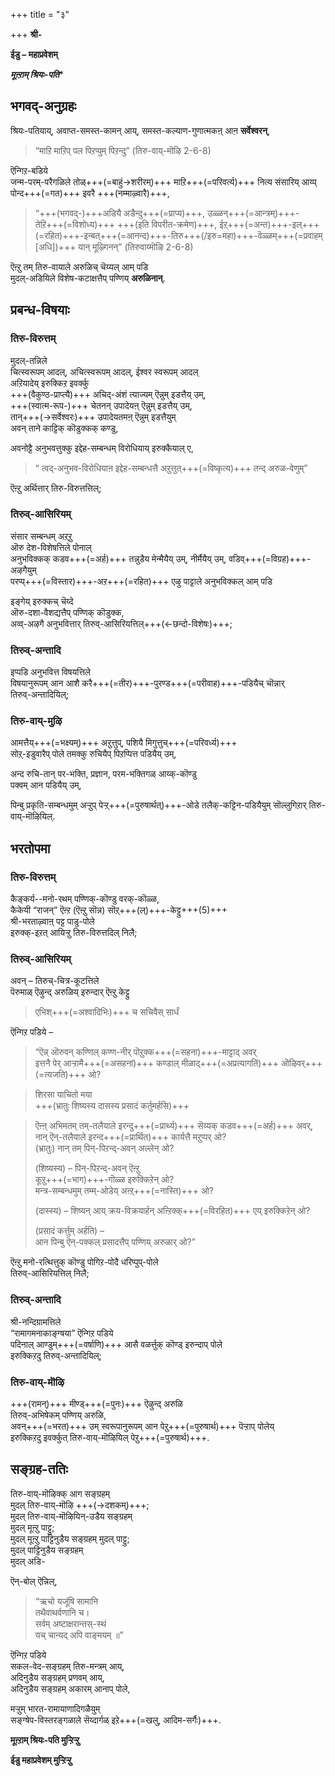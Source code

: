 +++
title = "३"

+++
**श्री-**  

**ईडु – महाप्रवेशम्**  

***मूऩ्ऱाम् श्रियः-पति****  

## भगवद्-अनुग्रहः
<div class="js_include" url="/bhAShAntaram/tamiL/padyam/shrIvaiShNava/4k-divya-prabandha/sarva-prastutiH/23_tiruvAymoLHi_-_nammALHvAr_2791-3892/bhagavad-viShayam/12k_vAdikesari-jIyar__36k_IDu_nam-piLLai_vaDakkut-tiru-vIdi-piLLai/00/00_36k_praveshaH/shriyaH-patiyAna.md" newLevelForH1="5" includeTitle="false"> 

श्रियः-पतियाय्, अवाप्त-समस्त-कामन् आय्, समस्त-कल्याण-गुणात्मकऩ् आऩ **सर्वेश्वरन्**,  

> “माऱि माऱिप् पल पिऱप्पुम् पिऱन्दु” (तिरु-वाय्-मॊऴि 2-6-8) 

ऎन्गिऱ-बडिये  
जन्म-परम्-परैगळिले तोळ्+++(=बाहुं→शरीरम्)+++ माऱि+++(=परिवर्त्य)+++ नित्य संसारिय् आय्प् पोन्द+++(=गत)+++ इवरै +++(नम्माऴ्वारै)+++,  
</div>

> “+++(भगवद्-)+++अडियै अडैन्दु+++(=प्राप्य)+++, उळ्ळन्+++(=आन्त्रम्)+++-तेऱि+++(=विशोध्य)+++ +++(इति विपरीत-क्रमेण)+++, ईऱ्+++(=अन्त)+++-इल्+++(=रहित)+++-इन्बत्+++(=आनन्द)+++-तिरु+++(/इरु=महा)+++-वॆळ्ळम्+++(=प्रवाहम् [अधि])+++ यान् मूऴ्गिनन्” (तिरुवाय्मॊऴि 2-6-8) 

ऎऩ्ऱु तम् तिरु-वायाले अरुळिच् चॆय्यल् आम् पडि  
मुदल्-अडियिले विशेष-कटाक्षत्तैप् पण्णिय् **अरुळिनान्**. 

## प्रबन्ध-विषयाः
### तिरु-विरुत्तम्
मुदल्-तन्निले  
चित्स्वरूपम् आदल्, अचित्स्वरूपम् आदल्, ईश्वर स्वरूपम् आदल्  
अऱियादेय् इरुक्किऱ इवर्क्कु  
+++(वैकुण्ठ-प्राप्त्यै)+++ अचिद्-अंशं त्याज्यम् ऎन्नुम् इडत्तैय् उम्,  
+++(स्वात्म-रूप-)+++ चेतनन् उपादेयऩ् ऎन्नुम् इडत्तैय् उम्,  
तान्+++(→सर्वेश्वरः)+++ उपादेयतमऩ् ऎन्नुम् इडत्तैयुम्  
अवन् ताने काट्टिक् कॊडुक्कक् कण्डु,  

अवनोट्टै अनुभवत्तुक्कु इद्देह-सम्बन्धम् विरोधियाय् इरुक्कैयाल् ए,  

> “ त्वद्-अनुभव-विरोधियाऩ इद्देह-सम्बन्धत्तै अऱुत्तुत्+++(=विष्कृत्य)+++ तन्द् अरुळ-वेणुम्” 

ऎऩ्ऱु अर्थित्तार् तिरु-विरुत्तत्तिल्;  

### तिरुव्-आसिरियम्
संसार सम्बन्धम् अऱ्‌ऱु  
ऒरु देश-विशेषत्तिले पोनाल्  
अनुभविक्कक् कडव+++(=अर्ह)+++ तन्नुडैय मेन्मैयैय् उम्, नीर्मैयैय् उम्, वडिव्+++(=विग्रह)+++-अऴगैयुम्  
परप्प्+++(=विस्तार)+++-अऱ+++(=रहित)+++ एऴु पाट्टाले अनुभविक्कल् आम् पडि  

इङ्गेय् इरुक्कच् चॆय्दे  
ऒरु-दशा-वैशद्यत्तैप् पण्णिक् कॊडुक्क,  
अव्व्-अऴगै अनुभवित्तार् तिरुव्-आसिरियत्तिल्+++(←छन्दो-विशेषः)+++; 

### तिरुव्-अन्तादि
इप्पडि अनुभवित्त विषयत्तिले  
विषयानुरूपम् आन आशै करै+++(=तीर)+++-पुरण्ड+++(=परीवाह)+++-पडियैच् चॊन्नार्  
तिरुव्-अन्तादियिल्; 


### तिरु-वाय्-मुऴि
आमत्तैय्+++(=भक्ष्यम्)+++ अऱुत्तुप्, पशियै मिगुत्तुच्+++(=परिवर्ध्य)+++  
सोऱ्-इडुवारैप् पोले तमक्कु रुचियैप् पिऱप्पित्त पडियैय् उम्,  

अन्द रुचि-तान् पर-भक्ति, प्रज्ञान, परम-भक्तिगळ् आय्क्-कॊण्डु  
पक्वम् आन पडियैय् उम्,  

पिन्बु प्रकृति-सम्बन्धमुम् अऱ्ऱुप् पेऱ्ऱ्+++(=पुरुषार्थत्)+++-ओडे तलैक्-कट्टिन-पडियैयुम् सॊल्लुगिऱार् तिरु-वाय्-मॊऴियिल्.  

## भरतोपमा
### तिरु-विरुत्तम्
कैङ्कर्य--मनो-रथम् पण्णिक्-कॊण्डु वरक्-कॊळ्ळ,  
कैकेयी “राजन्” ऎऩ्ऱ (ऎऩ्ऱु सॊन्न) सॊऱ्‌+++(ल्)+++-केट्टु+++(5)+++  
श्री-भरताऴ्वाऩ् पट्ट पाडु-पोले  
इरुक्क्-इऱत् आयिऱ्ऱु तिरु-विरुत्तदिल् निलै; 

### तिरुव्-आसिरियम्
अवन् – तिरुच्-चित्र-कूटत्तिले  
पॆरुमाळ् ऎऴुन्द् अरुळिय् इरुन्दार् ऎऩ्ऱु केट्टु 

> एभिश्+++(=अश्वादिभिः)+++ च सचिवैस् सार्धं  


ऎन्गिऱ पडिये –  

> “ऎन्न् ऒरुवन् कण्णिल् कण्ण-नीर् पॊऱुक्क+++(=सहना)+++-माट्टाद् अवर्  
> इत्तनै पेर् आऱ्ऱामै+++(=असहनां)+++ कण्डाल् मीळाद्+++(=अप्रत्यागतिं)+++ ऒऴिवर्+++(=त्यजति)+++ ओ? 

> शिरसा याचितो मया  
> +++(भ्रातुः शिष्यस्य दासस्य प्रसादं कर्तुमर्हसि)+++

> ऎऩ्ऩ् अभिमतम् तम्-तलैयाले इरन्दु+++(=प्रार्थ्य)+++ सॆय्यक् कडव+++(=अर्ह)+++ अवर्, 
> नान् ऎन्-तलैयाले इरन्द+++(=प्रार्थित)+++ कार्यत्तै मऱुप्पर् ओ?  
> (भ्रातुः) नान् तम् पिन्-पिऱन्द्-अवन् अल्लेन् ओ?  
> 
> (शिष्यस्य) – पिन्-पिऱन्द्-अवन् ऎऩ्ऱु  
> कूऱु+++(=भाग)+++-गॊळ्ळ इरुक्किऱेन् ओ?  
> मन्त्र-सम्बन्धमुम् तम्म्-ओडेय् अऩ्ऱ्+++(=नास्ति)+++ ओ? 
> 
> (दास्स्य) – शिष्यन् आय्  क्रय-विक्रयार्हन् अऩ्ऱिक्क्+++(=विरहित)+++ एय् इरुक्किऱेन् ओ? 
> 
> (प्रसादं कर्त्तुम् अर्हति) –  
> आन पिन्बु ऎन्-पक्कल् प्रसादत्तैप् पण्णिय् अरुळार् ओ?” 

ऎऩ्ऱु मनो-रत्थित्तुक् कॊण्डु पोगिऱ-पोदै धरिप्पुप्-पोले  
तिरुव्-आसिरियत्तिल् निलै; 

### तिरुव्-अन्तादि
श्री-नन्दिग्रामत्तिले  
“रामागमनाकाङ्ग्षया” ऎन्गिऱ पडिये  
पदिनाल् आण्डुम्+++(=वर्षाणि)+++ आसै वळर्त्तुक् कॊण्ड् इरुन्दाप् पोले  
इरुक्किऱदु तिरुव्-अन्तादियिल्; 

### तिरु-वाय्-मॊऴि
+++(रामन्)+++ मीण्ड्+++(=पुनः)+++ ऎऴुन्द् अरुळि  
तिरुव्-अभिषेकम् पण्णिय् अरुळि,  
अवन्+++(=भरत)+++ उम् स्वरूपानुरूपम् आन पेऱु+++(=पुरुषार्थ)+++  पॆऱ्ऱाप् पोलेय्  
इरुक्किऱदु इवर्क्कुत् तिरु-वाय्-मॊऴियिल् पेऱु+++(=पुरुषार्थ)+++.  

## सङ्ग्रह-ततिः
तिरु-वाय्-मॊऴिक्क् आग सङ्ग्रहम्  
मुदल् तिरु-वाय्-मॊऴि +++(→दशकम्)+++;  
मुदल् तिरु-वाय्-मॊऴियिन्-उडैय सङ्ग्रहम्  
मुदल् मूऩ्ऱु पाट्टु;  
मुदल् मूऩ्ऱु पाट्टिनुडैय सङ्ग्रहम् मुदल् पाट्टु;  
मुदल् पाट्टिनुडैय सङ्ग्रहम्  
मुदल् अडि-  

ऎन्-बोल् ऎन्निल्, 

> “ऋचो यजूंषि सामानि  
तथैवाथर्वणानि च।  
सर्वम् अष्टाक्षरान्तस्-स्थं  
यच् चान्यद् अपि वाङ्मयम् ॥” 

ऎन्गिऱ पडिये  
सकल-वेद-सङ्ग्रहम् तिरु-मन्त्रम् आय्,  
अदिनुडैय सङ्ग्रहम् प्रणवम् आय्,  
अदिनुडैय सङ्ग्रहम् अकारम् आनाप् पोले, 

मऱ्ऱुम् भारत-रामायाणादिगळैयुम्  
सङ्ग्षेप-विस्तरङ्गळाले सॆय्दार्गळ् इऱे+++(=खलु, आदिम-सर्गैः)+++.  

**मूऩ्ऱाम् श्रियः-पति मुऱ्ऱिऱ्ऱु**  

**ईडु महाप्रवेशम् मुऱ्ऱिऱ्ऱु**  
